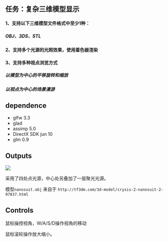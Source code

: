 ## 任务：复杂三维模型显示

#### 1、支持以下三维模型文件格式中至少1种：

##### OBJ、3DS、STL

#### 2、支持多个光源的光照效果，使用着色器渲染

#### 3、支持多种视点浏览方式

##### 以模型为中心的平移旋转和缩放

##### 以视点为中心的场景漫游



## dependence

- glfw 3.3
- glad
- assimp 5.0
- DirectX SDK jun 10
- glm 0.9



## Outputs

![](D:\1-研究生课程\三维动画\git\graphics2021\22151081何辰纲\作业3\outputs1.png)

采用了四处点光源，中心处另叠加了一层聚光光源。

模型`nanosuit.obj` 来自于 `http://tf3dm.com/3d-model/crysis-2-nanosuit-2-97837.html`

## Controls

鼠标操控视角，W/A/S/D操作视角的移动

鼠标滚轮操作放大缩小。